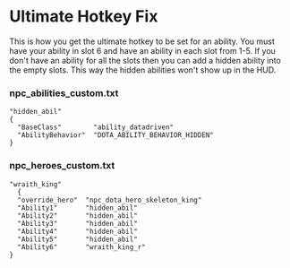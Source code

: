 # Ultimate Hotkey Fix
This is how you get the ultimate hotkey to be set for an ability. You must have your ability in slot 6 and have an ability in each slot from 1-5. If you don't have an ability for all the slots then you can add a hidden ability into the empty slots. This way the hidden abilities won't show up in the HUD.

### npc\_abilities\_custom.txt
```
"hidden_abil"
{
  "BaseClass"        "ability_datadriven"
  "AbilityBehavior"  "DOTA_ABILITY_BEHAVIOR_HIDDEN"
}
```

### npc\_heroes\_custom.txt
```
"wraith_king"
  {
  "override_hero"  "npc_dota_hero_skeleton_king"
  "Ability1"       "hidden_abil"
  "Ability2"       "hidden_abil"
  "Ability3"       "hidden_abil"
  "Ability4"       "hidden_abil"
  "Ability5"       "hidden_abil"
  "Ability6"       "wraith_king_r"
}
```
